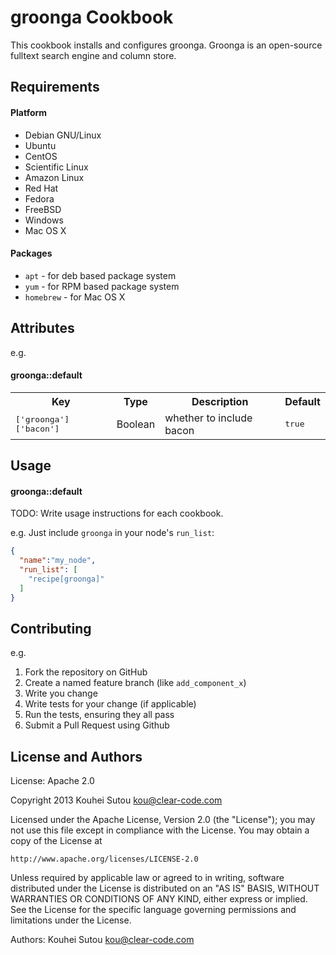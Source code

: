 groonga Cookbook
================

This cookbook installs and configures groonga. Groonga is an
open-source fulltext search engine and column store.

Requirements
------------

#### Platform

- Debian GNU/Linux
- Ubuntu
- CentOS
- Scientific Linux
- Amazon Linux
- Red Hat
- Fedora
- FreeBSD
- Windows
- Mac OS X

#### Packages

- `apt` - for deb based package system
- `yum` - for RPM based package system
- `homebrew` - for Mac OS X

Attributes
----------

e.g.
#### groonga::default
<table>
  <tr>
    <th>Key</th>
    <th>Type</th>
    <th>Description</th>
    <th>Default</th>
  </tr>
  <tr>
    <td><tt>['groonga']['bacon']</tt></td>
    <td>Boolean</td>
    <td>whether to include bacon</td>
    <td><tt>true</tt></td>
  </tr>
</table>

Usage
-----

#### groonga::default
TODO: Write usage instructions for each cookbook.

e.g.
Just include `groonga` in your node's `run_list`:

```json
{
  "name":"my_node",
  "run_list": [
    "recipe[groonga]"
  ]
}
```

Contributing
------------

e.g.
1. Fork the repository on GitHub
2. Create a named feature branch (like `add_component_x`)
3. Write you change
4. Write tests for your change (if applicable)
5. Run the tests, ensuring they all pass
6. Submit a Pull Request using Github

License and Authors
-------------------

License: Apache 2.0

Copyright 2013 Kouhei Sutou <kou@clear-code.com>

Licensed under the Apache License, Version 2.0 (the "License");
you may not use this file except in compliance with the License.
You may obtain a copy of the License at

    http://www.apache.org/licenses/LICENSE-2.0

Unless required by applicable law or agreed to in writing, software
distributed under the License is distributed on an "AS IS" BASIS,
WITHOUT WARRANTIES OR CONDITIONS OF ANY KIND, either express or implied.
See the License for the specific language governing permissions and
limitations under the License.

Authors: Kouhei Sutou <kou@clear-code.com>
